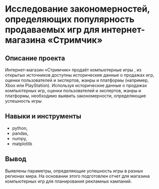 # Исследование закономерностей, определяющих популярность продаваемых игр для интернет-магазина «Стримчик»

## Описание проекта
Интернет-магазин «Стримчик» продаёт компьютерные игры , из открытых источников доступны исторические данные о продажах игр, оценки пользователей и экспертов, жанры и платформы (например, Xbox или PlayStation). Используя исторические данные о продажах компьютерных игр, оценки пользователей и экспертов, жанры и платформы, необходимо выявить закономерности, определяющие успешность игры 
## Навыки и инструменты
- python,
- pandas,
- numpy,
- matplotlib
## Вывод
Выявлены параметры, определяющие успешность игры в разных регионах мира. На основании этого подготовлен отчет для магазина компьютерных игр для планирования рекламных кампаний.
